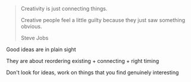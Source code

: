 ---
---


> Creativity is just connecting things. 
> 
> Creative people feel a little guilty because they just saw something obvious. 
> 
> Steve Jobs


Good ideas are in plain sight

They are about reordering existing + connecting + right timing

Don't look for ideas, work on things that you find genuinely interesting 

